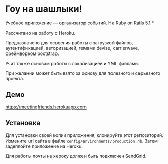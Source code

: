 # Гоу на шашлыки! 
Учебное приложение — организатор событий. На Ruby on Rails 5.1.*

Рассчитано на работу с Heroku.

Предназначено для освоения работы с загрузкой файлов, аутентификацией, авторизацией, гемами devise, carrierwave, фреймворком bootstrap.

Учит также основам работы с локализацией и YML файлами.

При желании может быть взято за основу для полезного и серьезного проекта.

## Демо
https://meetingfriends.herokuapp.com

## Установка
Для установки своей копии приложения, клонируйте этот репозиторий. Измените url сайта в файле `config/environments/production.rb`. Затем задеплойте приложение на Heroku.

Для работы почты на хероку должен быть подключен SendGrid.